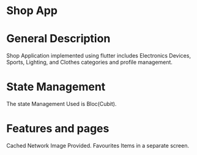 # Shop App

# General Description
Shop Application implemented using flutter includes Electronics Devices, Sports, Lighting, and Clothes categories and profile management. 

# State Management
The state Management Used is Bloc(Cubit).

# Features and pages
Cached Network Image Provided.
Favourites Items in a separate screen.

